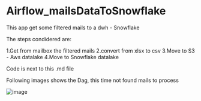 # Airflow_mailsDataToSnowflake

This app get some filtered mails to a dwh - Snowflake

The steps condidered are:

1.Get from mailbox the filtered mails
2.convert from xlsx to csv
3.Move to S3 - Aws datalake
4.Move to Snowflake datalake

Code is next to this .md file

Following images shows the Dag, this time not found mails to process

![image](https://user-images.githubusercontent.com/5835040/116143721-19ef7100-a6a1-11eb-8302-d3e78147e143.png)



